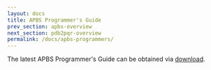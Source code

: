 ```yaml
---
layout: docs
title: APBS Programmer's Guide
prev_section: apbs-overview
next_section: pdb2pqr-overview
permalink: /docs/apbs-programmers/
---
```


The latest APBS Programmer's Guide can be obtained via [download](http://www.poissonboltzmann.org/apbs/downloads).